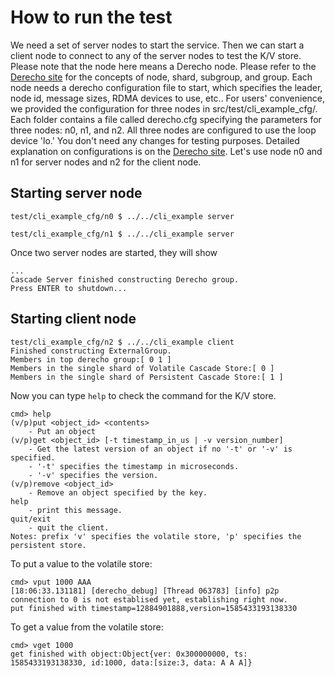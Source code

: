 # How to run the test
We need a set of server nodes to start the service. Then we can start a client node to connect to any of the server nodes to test the K/V store. Please note that the node here means a Derecho node. Please refer to the [Derecho site](http://github.com/Derecho-Project/derecho) for the concepts of node, shard, subgroup, and group. Each node needs a derecho configuration file to start, which specifies the leader, node id, message sizes, RDMA devices to use, etc.. For users' convenience, we provided the configuration for three nodes in src/test/cli_example_cfg/. Each folder contains a file called derecho.cfg specifying the parameters for three nodes: n0, n1, and n2. All three nodes are configured to use the loop device 'lo.' You don't need any changes for testing purposes. Detailed explanation on configurations is on the [Derecho site](http://github.com/Derecho-Project/derecho).
Let's use node n0 and n1 for server nodes and n2 for the client node.

## Starting server node
```
test/cli_example_cfg/n0 $ ../../cli_example server
```
```
test/cli_example_cfg/n1 $ ../../cli_example server
```
Once two server nodes are started, they will show
```
...
Cascade Server finished constructing Derecho group.
Press ENTER to shutdown...
```

## Starting client node
```
test/cli_example_cfg/n2 $ ../../cli_example client
Finished constructing ExternalGroup.
Members in top derecho group:[ 0 1 ]
Members in the single shard of Volatile Cascade Store:[ 0 ]
Members in the single shard of Persistent Cascade Store:[ 1 ]
```
Now you can type `help` to check the command for the K/V store.
```
cmd> help
(v/p)put <object_id> <contents>
    - Put an object
(v/p)get <object_id> [-t timestamp_in_us | -v version_number]
    - Get the latest version of an object if no '-t' or '-v' is specified.
    - '-t' specifies the timestamp in microseconds.
    - '-v' specifies the version.
(v/p)remove <object_id>
    - Remove an object specified by the key.
help
    - print this message.
quit/exit
    - quit the client.
Notes: prefix 'v' specifies the volatile store, 'p' specifies the persistent store.
```
To put a value to the volatile store:
```
cmd> vput 1000 AAA
[18:06:33.131181] [derecho_debug] [Thread 063783] [info] p2p connection to 0 is not establised yet, establishing right now.
put finished with timestamp=12884901888,version=1585433193138330
```
To get a value from the volatile store:
```
cmd> vget 1000 
get finished with object:Object{ver: 0x300000000, ts: 1585433193138330, id:1000, data:[size:3, data: A A A]}
```
